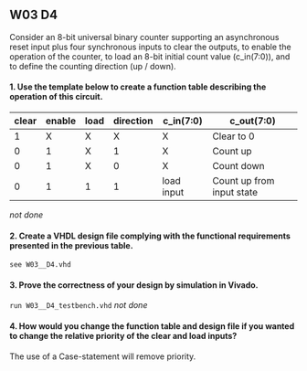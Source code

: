 ## W03 D4

Consider an 8-bit universal binary counter supporting an asynchronous reset input plus four synchronous inputs to clear the outputs, to enable the operation of the counter, to load an 8-bit initial count value (c_in(7:0)), and to define the counting direction (up / down).


#### 1. Use the template below to create a function table describing the operation of this circuit.

clear  | enable | load   | direction | c_in(7:0)       | c_out(7:0)
------ | ------ | ------ | ------    | --------------- | ------ 
1      | X      | X      | X         | X               | Clear to 0
0      | 1      | X      | 1         | X               | Count up
0      | 1      | X      | 0         | X               | Count down
0      | 1      | 1      | 1         | load input      | Count up from input state


*not done*


#### 2. Create a VHDL design file complying with the functional requirements presented in the previous table.

```see W03__D4.vhd ```

#### 3. Prove the correctness of your design by simulation in Vivado.

``` run W03__D4_testbench.vhd ``` *not done*

#### 4. How would you change the function table and design file if you wanted to change the relative priority of the clear and load inputs?

The use of a Case-statement will remove priority.
